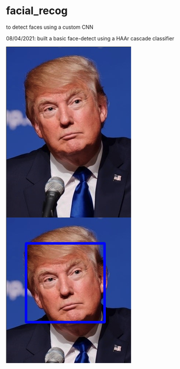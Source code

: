 # facial_recog

to detect faces using a custom CNN

08/04/2021: built a basic face-detect using a HAAr cascade classifier

![Trump face detect](images/readme_data/basic_face_Detect.png)
